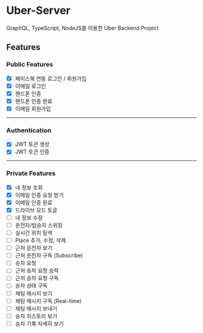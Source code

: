 # Uber-Server

GraphQL, TypeScript, NodeJS를 이용한 Uber Backend Project

## Features

### Public Features
- [x] 페이스북 연동 로그인 / 회원가입
- [x] 이메일 로그인
- [x] 핸드폰 인증
- [x] 핸드폰 인증 완료
- [x] 이메일 회원가입

---

### Authentication
- [x] JWT 토큰 생성
- [x] JWT 토큰 인증

---

### Private Features
- [x] 내 정보 조회
- [x] 이메일 인증 요청 받기
- [x] 이메일 인증 완료
- [x] 드라이브 모드 토글
- [ ] 내 정보 수정
- [ ] 운전자/탑승자 스위칭
- [ ] 실시간 위치 탐색
- [ ] Place 추가, 수정, 삭제
- [ ] 근처 운전자 보기
- [ ] 근처 운전자 구독 (Subscribe)
- [ ] 승차 요청
- [ ] 근처 승차 요청 승락
- [ ] 근처 승차 요청 구독 
- [ ] 승차 상태 구독
- [ ] 채팅 메시지 보기
- [ ] 채팅 메시지 구독 (Real-time)
- [ ] 채팅 메시지 보내기
- [ ] 승차 히스토리 보기
- [ ] 승차 기록 자세히 보기